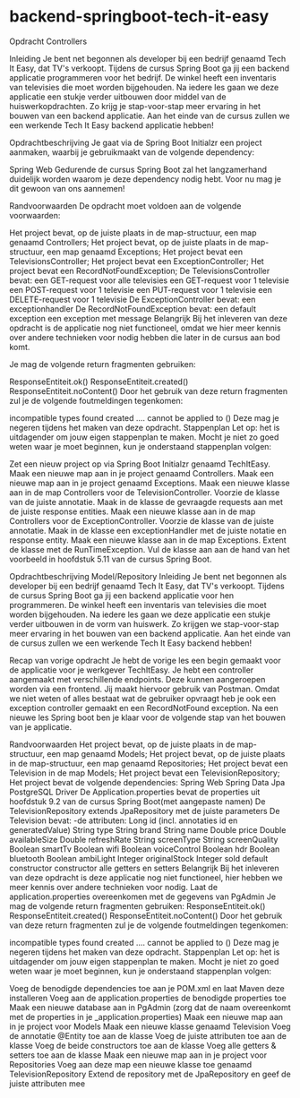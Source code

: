 # backend-springboot-tech-it-easy

Opdracht Controllers

Inleiding
Je bent net begonnen als developer bij een bedrijf genaamd Tech It Easy, dat TV's verkoopt. Tijdens de cursus Spring Boot ga jij een backend applicatie programmeren voor het bedrijf. De winkel heeft een inventaris van televisies die moet worden bijgehouden. Na iedere les gaan we deze applicatie een stukje verder uitbouwen door middel van de huiswerkopdrachten. Zo krijg je stap-voor-stap meer ervaring in het bouwen van een backend applicatie. Aan het einde van de cursus zullen we een werkende Tech It Easy backend applicatie hebben!

Opdrachtbeschrijving
Je gaat via de Spring Boot Initialzr een project aanmaken, waarbij je gebruikmaakt van de volgende dependency:

Spring Web
Gedurende de cursus Spring Boot zal het langzamerhand duidelijk worden waarom je deze dependency nodig hebt. Voor nu mag je dit gewoon van ons aannemen!

Randvoorwaarden
De opdracht moet voldoen aan de volgende voorwaarden:

Het project bevat, op de juiste plaats in de map-structuur, een map genaamd Controllers;
Het project bevat, op de juiste plaats in de map-structuur, een map genaamd Exceptions;
Het project bevat een TelevisionsController;
Het project bevat een ExceptionController;
Het project bevat een RecordNotFoundException;
De TelevisionsController bevat:
een GET-request voor alle televisies
een GET-request voor 1 televisie
een POST-request voor 1 televisie
een PUT-request voor 1 televisie
een DELETE-request voor 1 televisie
De ExceptionController bevat:
een exceptionhandler
De RecordNotFoundException bevat:
een default exception
een exception met message
Belangrijk
Bij het inleveren van deze opdracht is de applicatie nog niet functioneel, omdat we hier meer kennis over andere technieken voor nodig hebben die later in de cursus aan bod komt.

Je mag de volgende return fragmenten gebruiken:

ResponseEntiteit.ok()
ResponseEntiteit.created()
ResponseEntiteit.noContent()
Door het gebruik van deze return fragmenten zul je de volgende foutmeldingen tegenkomen:

incompatible types found
created .... cannot be applied to () Deze mag je negeren tijdens het maken van deze opdracht.
Stappenplan
Let op: het is uitdagender om jouw eigen stappenplan te maken. Mocht je niet zo goed weten waar je moet beginnen, kun je onderstaand stappenplan volgen:

Zet een nieuw project op via Spring Boot Initialzr genaamd TechItEasy.
Maak een nieuwe map aan in je project genaamd Controllers.
Maak een nieuwe map aan in je project genaamd Exceptions.
Maak een nieuwe klasse aan in de map Controllers voor de TelevisionController.
Voorzie de klasse van de juiste annotatie.
Maak in de klasse de gevraagde requests aan met de juiste response entities.
Maak een nieuwe klasse aan in de map Controllers voor de ExceptionController.
Voorzie de klasse van de juiste annotatie.
Maak in de klasse een exceptionHandler met de juiste notatie en response entity.
Maak een nieuwe klasse aan in de map Exceptions.
Extent de klasse met de RunTimeException.
Vul de klasse aan aan de hand van het voorbeeld in hoofdstuk 5.11 van de cursus Spring Boot.

Opdrachtbeschrijving Model/Repository
Inleiding
Je bent net begonnen als developer bij een bedrijf genaamd Tech It Easy, dat TV's verkoopt. Tijdens de cursus Spring Boot ga jij een backend applicatie voor hen programmeren. De winkel heeft een inventaris van televisies die moet worden bijgehouden. Na iedere les gaan we deze applicatie een stukje verder uitbouwen in de vorm van huiswerk. Zo krijgen we stap-voor-stap meer ervaring in het bouwen van een backend applicatie. Aan het einde van de cursus zullen we een werkende Tech It Easy backend hebben!

Recap van vorige opdracht
Je hebt de vorige les een begin gemaakt voor de applicatie voor je werkgever TechItEasy. Je hebt een controller aangemaakt met verschillende endpoints. Deze kunnen aangeroepen worden via een frontend. Jij maakt hiervoor gebruik van Postman. Omdat we niet weten of alles bestaat wat de gebruiker opvraagt heb je ook een exception controller gemaakt en een RecordNotFound exception. Na een nieuwe les Spring boot ben je klaar voor de volgende stap van het bouwen van je applicatie.

Randvoorwaarden
Het project bevat, op de juiste plaats in de map-structuur, een map genaamd Models;
Het project bevat, op de juiste plaats in de map-structuur, een map genaamd Repositories;
Het project bevat een Television in de map Models;
Het project bevat een TelevisionRepository;
Het project bevat de volgende dependencies:
Spring Web
Spring Data Jpa
PostgreSQL Driver
De Application.properties bevat de properties uit hoofdstuk 9.2 van de cursus Spring Boot(met aangepaste namen)
De TelevisionRepository extends JpaRepository met de juiste parameters
De Television bevat: -de attributen:
Long id (incl. annotaties id en generatedValue)
String type
String brand
String name
Double price
Double availableSize
Double refreshRate
String screenType
String screenQuality
Boolean smartTv
Boolean wifi
Boolean voiceControl
Boolean hdr
Boolean bluetooth
Boolean ambiLight
Integer originalStock
Integer sold
default constructor
constructor
alle getters en setters
Belangrijk
Bij het inleveren van deze opdracht is deze applicatie nog niet functioneel, hier hebben we meer kennis over andere technieken voor nodig.
Laat de application.properties overeenkomen met de gegevens van PgAdmin
Je mag de volgende return fragmenten gebruiken:
ResponseEntiteit.ok()
ResponseEntiteit.created()
ResponseEntiteit.noContent()
Door het gebruik van deze return fragmenten zul je de volgende foutmeldingen tegenkomen:

incompatible types found
created .... cannot be applied to () Deze mag je negeren tijdens het maken van deze opdracht.
Stappenplan
Let op: het is uitdagender om jouw eigen stappenplan te maken. Mocht je niet zo goed weten waar je moet beginnen, kun je onderstaand stappenplan volgen:

Voeg de benodigde dependencies toe aan je POM.xml en laat Maven deze installeren
Voeg aan de application.properties de benodigde properties toe
Maak een nieuwe database aan in PgAdmin (zorg dat de naam overeenkomt met de properties in je _application.properties)
Maak een nieuwe map aan in je project voor Models
Maak een nieuwe klasse genaamd Television
Voeg de annotatie @Entity toe aan de klasse
Voeg de juiste attributen toe aan de klasse
Voeg de beide constructors toe aan de klasse
Voeg alle getters & setters toe aan de klasse
Maak een nieuwe map aan in je project voor Repositories
Voeg aan deze map een nieuwe klasse toe genaamd TelevisionRepository
Extend de repository met de JpaRepository en geef de juiste attributen mee
